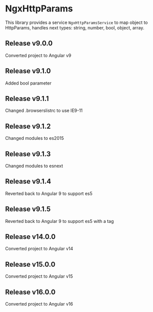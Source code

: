 # NgxHttpParams

This library provides a service ``NgxHttpParamsService`` to map object to HttpParams, handles next types: string, number, bool, object, array.

## Release v9.0.0
Converted project to Angular v9

## Release v9.1.0
Added bool parameter 

## Release v9.1.1
Changed .browserslistrc to use IE9-11 

## Release v9.1.2
Changed modules to es2015

## Release v9.1.3
Changed modules to esnext

## Release v9.1.4
Reverted back to Angular 9 to support es5

## Release v9.1.5
Reverted back to Angular 9 to support es5 with a tag

## Release v14.0.0
Converted project to Angular v14

## Release v15.0.0
Converted project to Angular v15

## Release v16.0.0
Converted project to Angular v16